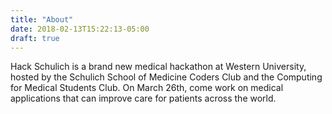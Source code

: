 ```yaml
---
title: "About"
date: 2018-02-13T15:22:13-05:00
draft: true
---
```


Hack Schulich is a brand new medical hackathon at Western University, hosted by the Schulich School of Medicine Coders Club and the Computing for Medical Students Club. On March 26th, come work on medical applications that can improve care for patients across the world.

